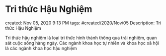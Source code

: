 #  Tri thức Hậu Nghiệm

created: Nov 05, 2020 9:13 PM
tags: #created/2020/Nov/05
Description: Tri thức Hậu Nghiệm

Tri thức hậu nghiệm là loại tri thức hình thành thông qua trải nghiệm, quan sát cuộc sống hàng ngày. Các ngành khoa học tự nhiên và khoa học xã hội là các ngành khoa học hậu nghiệm